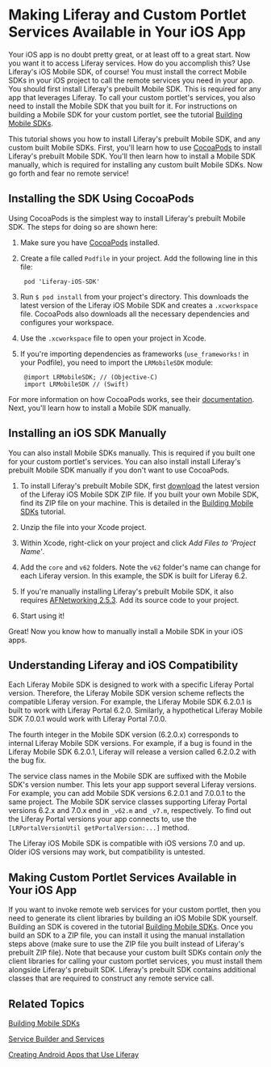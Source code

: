 # Making Liferay and Custom Portlet Services Available in Your iOS App [](id=making-liferay-and-custom-portlet-services-available-in-your-ios-app)

Your iOS app is no doubt pretty great, or at least off to a great start. Now you 
want it to access Liferay services. How do you accomplish this? Use Liferay's 
iOS Mobile SDK, of course! You must install the correct Mobile SDKs in your iOS 
project to call the remote services you need in your app. You should first 
install Liferay's prebuilt Mobile SDK. This is required for any app that 
leverages Liferay. To call your custom portlet's services, you also need to 
install the Mobile SDK that you built for it. For instructions on building a 
Mobile SDK for your custom portlet, see the tutorial 
[Building Mobile SDKs](/develop/tutorials/-/knowledge_base/6-2/building-mobile-sdks). 

This tutorial shows you how to install Liferay's prebuilt Mobile SDK, and any 
custom built Mobile SDKs. First, you'll learn how to use 
[CocoaPods](https://cocoapods.org/) 
to install Liferay's prebuilt Mobile SDK. You'll then learn how to install a 
Mobile SDK manually, which is required for installing any custom built Mobile 
SDKs. Now go forth and fear no remote service! 

## Installing the SDK Using CocoaPods [](id=installing-the-sdk-using-cocoapods)

Using CocoaPods is the simplest way to install Liferay's prebuilt Mobile SDK. 
The steps for doing so are shown here:

1. Make sure you have 
   [CocoaPods](https://cocoapods.org/) 
   installed.

2. Create a file called `Podfile` in your project. Add the following line in 
   this file:

        pod 'Liferay-iOS-SDK'

3. Run `$ pod install` from your project's directory. This downloads the latest 
   version of the Liferay iOS Mobile SDK and creates a `.xcworkspace` file. 
   CocoaPods also downloads all the necessary dependencies and configures your 
   workspace.

4. Use the `.xcworkspace` file to open your project in Xcode.

5. If you're importing dependencies as frameworks (`use_frameworks!` in your 
   Podfile), you need to import the `LRMobileSDK` module:
   
        @import LRMobileSDK; // (Objective-C)
        import LRMobileSDK // (Swift)

For more information on how CocoaPods works, see their 
[documentation](http://guides.cocoapods.org/using/index.html). 
Next, you'll learn how to install a Mobile SDK manually.

## Installing an iOS SDK Manually

You can also install Mobile SDKs manually. This is required if you built one 
for your custom portlet's services. You can also install install Liferay's 
prebuilt Mobile SDK manually if you don't want to use CocoaPods. 

1. To install Liferay's prebuilt Mobile SDK, first 
   [download](https://github.com/liferay/liferay-mobile-sdk/releases) 
   the latest version of the Liferay iOS Mobile SDK ZIP file. If you built your 
   own Mobile SDK, find its ZIP file on your machine. This is detailed in the 
   [Building Mobile SDKs](/develop/tutorials/-/knowledge_base/6-2/building-mobile-sdks) 
   tutorial.

2. Unzip the file into your Xcode project. 

3. Within Xcode, right-click on your project and click 
   *Add Files to 'Project Name'*. 
   
4. Add the `core` and `v62` folders. Note the `v62` folder's name can change for 
   each Liferay version. In this example, the SDK is built for Liferay 6.2. 
   
5. If you're manually installing Liferay's prebuilt Mobile SDK, it also requires 
   [AFNetworking 2.5.3](https://github.com/AFNetworking/AFNetworking/releases/tag/2.5.3).
   Add its source code to your project.
   
6. Start using it!

Great! Now you know how to manually install a Mobile SDK in your iOS apps. 

## Understanding Liferay and iOS Compatibility [](id=understanding-liferay-and-ios-compatibility)

Each Liferay Mobile SDK is designed to work with a specific Liferay Portal 
version. Therefore, the Liferay Mobile SDK version scheme reflects the 
compatible Liferay version. For example, the Liferay Mobile SDK 6.2.0.1 is built 
to work with Liferay Portal 6.2.0. Similarly, a hypothetical Liferay Mobile SDK 
7.0.0.1 would work with Liferay Portal 7.0.0.

The fourth integer in the Mobile SDK version (6.2.0.x) corresponds to internal 
Liferay Mobile SDK versions. For example, if a bug is found in the Liferay 
Mobile SDK 6.2.0.1, Liferay will release a version called 6.2.0.2 with the bug 
fix. 

The service class names in the Mobile SDK are suffixed with the Mobile SDK's 
version number. This lets your app support several Liferay versions. For 
example, you can add Mobile SDK versions 6.2.0.1 and 7.0.0.1 to the same 
project. The Mobile SDK service classes supporting Liferay Portal versions 6.2.x 
and 7.0.x end in `_v62.m` and `_v7.m`, respectively. To find out the Liferay 
Portal versions your app connects to, use the 
`[LRPortalVersionUtil getPortalVersion:...]` method. 

The Liferay iOS Mobile SDK is compatible with iOS versions 7.0 and up. Older iOS 
versions may work, but compatibility is untested. 

## Making Custom Portlet Services Available in Your iOS App [](id=making-custom-portlet-services-available-in-your-ios-app)

If you want to invoke remote web services for your custom portlet, then you need 
to generate its client libraries by building an iOS Mobile SDK yourself. 
Building an SDK is covered in the tutorial
[Building Mobile SDKs](/develop/tutorials/-/knowledge_base/6-2/building-mobile-sdks).
Once you build an SDK to a ZIP file, you can install it using the manual 
installation steps above (make sure to use the ZIP file you built instead of 
Liferay's prebuilt ZIP file). Note that because your custom built SDKs contain 
*only* the client libraries for calling your custom portlet services, you must 
install them alongside Liferay's prebuilt SDK. Liferay's prebuilt SDK contains 
additional classes that are required to construct any remote service call. 

## Related Topics [](id=related-topics)

[Building Mobile SDKs](/develop/tutorials/-/knowledge_base/6-2/building-mobile-sdks)

[Service Builder and Services](/develop/tutorials/-/knowledge_base/6-2/service-builder)

[Creating Android Apps that Use Liferay](/develop/tutorials/-/creating-android-apps-that-use-liferay)
